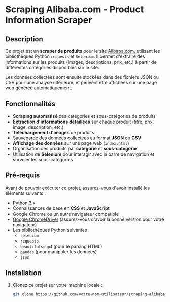 # Scraping Alibaba.com - Product Information Scraper

## Description

Ce projet est un **scraper de produits** pour le site [Alibaba.com](https://www.alibaba.com), utilisant les bibliothèques Python `requests` et `Selenium`. Il permet d'extraire des informations sur les produits (images, descriptions, prix, etc.) à partir de différentes catégories disponibles sur le site.

Les données collectées sont ensuite stockées dans des fichiers JSON ou CSV pour une analyse ultérieure, et peuvent être affichées sur une page web générée automatiquement.

## Fonctionnalités

- **Scraping automatisé** des catégories et sous-catégories de produits
- **Extraction d'informations détaillées** sur chaque produit (titre, prix, image, description, etc.)
- **Téléchargement d'images** de produits
- Sauvegarde des données collectées au format **JSON** ou **CSV**
- **Affichage des données** sur une page web (`index.html`)
- Organisation des produits par **catégorie** et **sous-catégorie**
- Utilisation de **Selenium** pour interagir avec la barre de navigation et survoler les sous-catégories

## Pré-requis

Avant de pouvoir exécuter ce projet, assurez-vous d'avoir installé les éléments suivants :

- Python 3.x
- Connaissances de base en **CSS** et **JavaScript**
- Google Chrome ou un autre navigateur compatible
- [Google ChromeDriver](https://sites.google.com/chromium.org/driver/) (assurez-vous d'avoir la bonne version pour votre navigateur)
- Les bibliothèques Python suivantes :
  - `selenium`
  - `requests`
  - `beautifulsoup4` (pour le parsing HTML)
  - `pandas` (pour manipuler les données)
  - `json`

## Installation

1. Clonez ce projet sur votre machine locale :
   ```bash
   git clone https://github.com/votre-nom-utilisateur/scraping-alibaba.git
